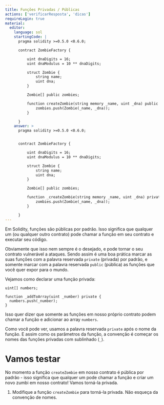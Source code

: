 ```yaml
---
title: Funções Privadas / Públicas
actions: ['verificarResposta', 'dicas']
requireLogin: true
material:
  editor:
    language: sol
    startingCode: |
      pragma solidity >=0.5.0 <0.6.0;

      contract ZombieFactory {

          uint dnaDigits = 16;
          uint dnaModulus = 10 ** dnaDigits;

          struct Zombie {
              string name;
              uint dna;
          }

          Zombie[] public zombies;

          function createZombie(string memory _name, uint _dna) public {
              zombies.push(Zombie(_name, _dna));
          }

      }
    answer: >
      pragma solidity >=0.5.0 <0.6.0;


      contract ZombieFactory {

          uint dnaDigits = 16;
          uint dnaModulus = 10 ** dnaDigits;

          struct Zombie {
              string name;
              uint dna;
          }

          Zombie[] public zombies;

          function _createZombie(string memory _name, uint _dna) private {
              zombies.push(Zombie(_name, _dna));
          }

      }
---
```


Em Solidity, funções são públicas por padrão. Isso significa que qualquer um (ou qualquer outro contrato) pode chamar a função em seu contrato e executar seu código.

Obviamente que isso nem sempre é o desejado, e pode tornar o seu contrato vulnerável a ataques. Sendo assim é uma boa prática marcar as suas funções com a palavra reservada `private` (privada) por padrão, e somente marcar com a palavra reservada `public` (pública) as funções que você quer expor para o mundo.

Vejamos como declarar uma função privada:

```
uint[] numbers;

function _addToArray(uint _number) private {
  numbers.push(_number);
}
```

Isso quer dizer que somente as funções em nosso próprio contrato podem chamar a função e adicionar ao array `numbers`.

Como você pode ver, usamos a palavra reservada `private` após o nome da função. E assim como os parâmetros da função, a convenção é começar os nomes das funções privadas com sublinhado (`_`).

# Vamos testar

No momento a função `createZombie` em nosso contrato é pública por padrão - isso significa que qualquer um pode chamar a função e criar um novo zumbi em nosso contrato! Vamos torná-la privada.

1. Modifique a função `createZombie` para torná-la privada. Não esqueça da convenção de nomes.
